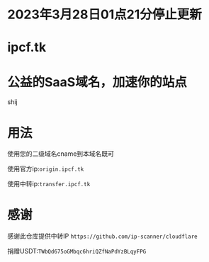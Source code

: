 # 2023年3月28日01点21分停止更新

# ipcf.tk

# 公益的SaaS域名，加速你的站点
shij
# 用法
使用您的二级域名cname到本域名既可

使用官方ip:```origin.ipcf.tk```

使用中转ip:```transfer.ipcf.tk```

# 感谢

感谢此仓库提供中转IP
```https://github.com/ip-scanner/cloudflare```

捐赠USDT:```TWbQd675oGMbqc6hriQZfNaPdYzBLqyFPG```
